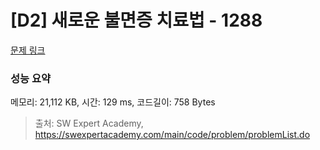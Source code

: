 # [D2] 새로운 불면증 치료법 - 1288 

[문제 링크](https://swexpertacademy.com/main/code/problem/problemDetail.do?contestProbId=AV18_yw6I9MCFAZN) 

### 성능 요약

메모리: 21,112 KB, 시간: 129 ms, 코드길이: 758 Bytes



> 출처: SW Expert Academy, https://swexpertacademy.com/main/code/problem/problemList.do